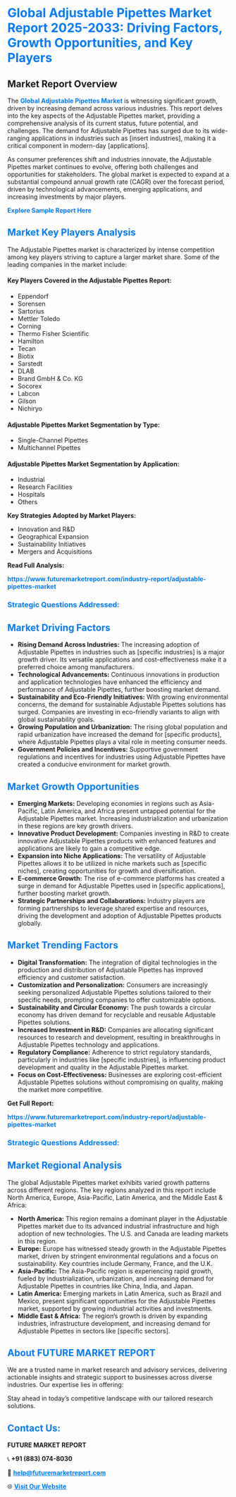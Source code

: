 <h1 style="color: #007BFF;">Global Adjustable Pipettes Market Report 2025-2033: Driving Factors, Growth Opportunities, and Key Players</h1>

<section id="overview">
<h2>Market Report Overview</h2>
<p>The <a href="https://www.futuremarketreport.com/industry-report/adjustable-pipettes-market" style="color: #007BFF; text-decoration: none;"><strong>Global Adjustable Pipettes Market</strong></a> is witnessing significant growth, driven by increasing demand across various industries. This report delves into the key aspects of the Adjustable Pipettes market, providing a comprehensive analysis of its current status, future potential, and challenges. The demand for Adjustable Pipettes has surged due to its wide-ranging applications in industries such as [insert industries], making it a critical component in modern-day [applications].</p>
<p>As consumer preferences shift and industries innovate, the Adjustable Pipettes market continues to evolve, offering both challenges and opportunities for stakeholders. The global market is expected to expand at a substantial compound annual growth rate (CAGR) over the forecast period, driven by technological advancements, emerging applications, and increasing investments by major players.</p>
</section>

<section id="overview">
<p><a href="https://www.futuremarketreport.com/request-sample/reportId=64381" style="color: #007BFF; text-decoration: none;"><strong>Explore Sample Report Here</strong></a></p>
</section>

<section id="key-players">
<h2 style="color: #007BFF;">Market Key Players Analysis</h2>
<p>The Adjustable Pipettes market is characterized by intense competition among key players striving to capture a larger market share. Some of the leading companies in the market include:</p>
<h4>Key Players Covered in the Adjustable Pipettes Report:</h4>
<ul><li>Eppendorf</li><li>Sorensen</li><li>Sartorius</li><li>Mettler Toledo</li><li>Corning</li><li>Thermo Fisher Scientific</li><li>Hamilton</li><li>Tecan</li><li>Biotix</li><li>Sarstedt</li><li>DLAB</li><li>Brand GmbH &amp; Co. KG</li><li>Socorex</li><li>Labcon</li><li>Gilson</li><li>Nichiryo</li></ul>
<h4>Adjustable Pipettes Market Segmentation by Type:</h4>
<ul><li>Single-Channel Pipettes</li><li>Multichannel Pipettes</li></ul>

<h4>Adjustable Pipettes Market Segmentation by Application:</h4>
<ul><li>Industrial</li><li>Research Facilities</li><li>Hospitals</li><li>Others</li></ul>
<p><strong>Key Strategies Adopted by Market Players:</strong></p>
<ul>
<li>Innovation and R&D</li>
<li>Geographical Expansion</li>
<li>Sustainability Initiatives</li>
<li>Mergers and Acquisitions</li>
</ul>
</section>

<section>
<p><strong>Read Full Analysis: </strong></p><a href="https://www.futuremarketreport.com/industry-report/adjustable-pipettes-market" style="color: #007BFF; text-decoration: none;"><strong>https://www.futuremarketreport.com/industry-report/adjustable-pipettes-market</strong></a>
<h3 style="color: #007BFF;">Strategic Questions Addressed:</h3>
</section>

<section id="driving-factors">
<h2 style="color: #007BFF;">Market Driving Factors</h2>
<ul>
<li><strong>Rising Demand Across Industries:</strong> The increasing adoption of Adjustable Pipettes in industries such as [specific industries] is a major growth driver. Its versatile applications and cost-effectiveness make it a preferred choice among manufacturers.</li>
<li><strong>Technological Advancements:</strong> Continuous innovations in production and application technologies have enhanced the efficiency and performance of Adjustable Pipettes, further boosting market demand.</li>
<li><strong>Sustainability and Eco-Friendly Initiatives:</strong> With growing environmental concerns, the demand for sustainable Adjustable Pipettes solutions has surged. Companies are investing in eco-friendly variants to align with global sustainability goals.</li>
<li><strong>Growing Population and Urbanization:</strong> The rising global population and rapid urbanization have increased the demand for [specific products], where Adjustable Pipettes plays a vital role in meeting consumer needs.</li>
<li><strong>Government Policies and Incentives:</strong> Supportive government regulations and incentives for industries using Adjustable Pipettes have created a conducive environment for market growth.</li>
</ul>
</section>

<section id="growth-opportunities">
<h2 style="color: #007BFF;">Market Growth Opportunities</h2>
<ul>
<li><strong>Emerging Markets:</strong> Developing economies in regions such as Asia-Pacific, Latin America, and Africa present untapped potential for the Adjustable Pipettes market. Increasing industrialization and urbanization in these regions are key growth drivers.</li>
<li><strong>Innovative Product Development:</strong> Companies investing in R&D to create innovative Adjustable Pipettes products with enhanced features and applications are likely to gain a competitive edge.</li>
<li><strong>Expansion into Niche Applications:</strong> The versatility of Adjustable Pipettes allows it to be utilized in niche markets such as [specific niches], creating opportunities for growth and diversification.</li>
<li><strong>E-commerce Growth:</strong> The rise of e-commerce platforms has created a surge in demand for Adjustable Pipettes used in [specific applications], further boosting market growth.</li>
<li><strong>Strategic Partnerships and Collaborations:</strong> Industry players are forming partnerships to leverage shared expertise and resources, driving the development and adoption of Adjustable Pipettes products globally.</li>
</ul>
</section>

<section id="trending-factors">
<h2 style="color: #007BFF;">Market Trending Factors</h2>
<ul>
<li><strong>Digital Transformation:</strong> The integration of digital technologies in the production and distribution of Adjustable Pipettes has improved efficiency and customer satisfaction.</li>
<li><strong>Customization and Personalization:</strong> Consumers are increasingly seeking personalized Adjustable Pipettes solutions tailored to their specific needs, prompting companies to offer customizable options.</li>
<li><strong>Sustainability and Circular Economy:</strong> The push towards a circular economy has driven demand for recyclable and reusable Adjustable Pipettes solutions.</li>
<li><strong>Increased Investment in R&D:</strong> Companies are allocating significant resources to research and development, resulting in breakthroughs in Adjustable Pipettes technology and applications.</li>
<li><strong>Regulatory Compliance:</strong> Adherence to strict regulatory standards, particularly in industries like [specific industries], is influencing product development and quality in the Adjustable Pipettes market.</li>
<li><strong>Focus on Cost-Effectiveness:</strong> Businesses are exploring cost-efficient Adjustable Pipettes solutions without compromising on quality, making the market more competitive.</li>
</ul>
</section>

<section>
<p><strong>Get Full Report: </strong></p><a href="https://www.futuremarketreport.com/industry-report/adjustable-pipettes-market" style="color: #007BFF; text-decoration: none;"><strong>https://www.futuremarketreport.com/industry-report/adjustable-pipettes-market</strong></a>
<h3 style="color: #007BFF;">Strategic Questions Addressed:</h3>
</section>


<section id="regional-analysis">
<h2 style="color: #007BFF;">Market Regional Analysis</h2>
<p>The global Adjustable Pipettes market exhibits varied growth patterns across different regions. The key regions analyzed in this report include North America, Europe, Asia-Pacific, Latin America, and the Middle East & Africa:</p>
<ul>
<li><strong>North America:</strong> This region remains a dominant player in the Adjustable Pipettes market due to its advanced industrial infrastructure and high adoption of new technologies. The U.S. and Canada are leading markets in this region.</li>
<li><strong>Europe:</strong> Europe has witnessed steady growth in the Adjustable Pipettes market, driven by stringent environmental regulations and a focus on sustainability. Key countries include Germany, France, and the U.K.</li>
<li><strong>Asia-Pacific:</strong> The Asia-Pacific region is experiencing rapid growth, fueled by industrialization, urbanization, and increasing demand for Adjustable Pipettes in countries like China, India, and Japan.</li>
<li><strong>Latin America:</strong> Emerging markets in Latin America, such as Brazil and Mexico, present significant opportunities for the Adjustable Pipettes market, supported by growing industrial activities and investments.</li>
<li><strong>Middle East & Africa:</strong> The region’s growth is driven by expanding industries, infrastructure development, and increasing demand for Adjustable Pipettes in sectors like [specific sectors].</li>
</ul>
</section>

<footer>
<h2 style="color: #007BFF;">About FUTURE MARKET REPORT</h2>
<p>We are a trusted name in market research and advisory services, delivering actionable insights and strategic support to businesses across diverse industries. Our expertise lies in offering:</p>

<p>Stay ahead in today’s competitive landscape with our tailored research solutions.</p>

<h2 style="color: #007BFF;">Contact Us:</h2>
<p><strong>FUTURE MARKET REPORT</strong></p>
<p>📞 <strong>+91 (883) 074-8030</strong></p>
<p>📧 <strong><a href="mailto:help@futuremarketreport.com" style="color: #007BFF;">help@futuremarketreport.com</a></strong></p>
<p>🌐 <strong><a href="https://www.futuremarketreport.com/" style="color: #007BFF;">Visit Our Website</a></strong></p>
</footer>